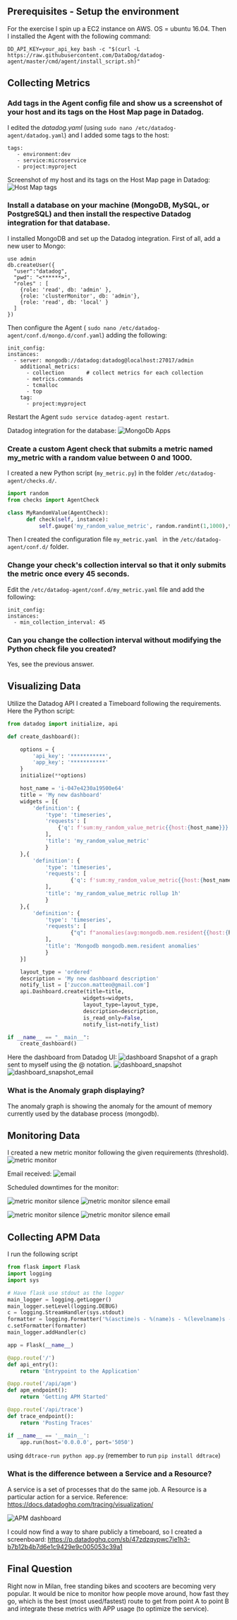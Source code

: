 ## Prerequisites - Setup the environment
For the exercise I spin up a EC2 instance on AWS. OS = ubuntu 16.04.
Then I installed the Agent with the following command:

```
DD_API_KEY=your_api_key bash -c "$(curl -L https://raw.githubusercontent.com/DataDog/datadog-agent/master/cmd/agent/install_script.sh)"
```

## Collecting Metrics

### Add tags in the Agent config file and show us a screenshot of your host and its tags on the Host Map page in Datadog.

I edited the _datadog.yaml_ (using ```sudo nano /etc/datadog-agent/datadog.yaml```) and I added some tags to the host:

```
tags:
   - environment:dev
   - service:microservice
   - project:myproject
```

Screenshot of my host and its tags on the Host Map page in Datadog:
![Host Map tags](./host_map_tags.PNG)

### Install a database on your machine (MongoDB, MySQL, or PostgreSQL) and then install the respective Datadog integration for that database.

I installed MongoDB and set up the Datadog integration.
First of all, add a new user to Mongo:

```
use admin
db.createUser({
  "user":"datadog",
  "pwd": "<******>",
  "roles" : [
    {role: 'read', db: 'admin' },
    {role: 'clusterMonitor', db: 'admin'},
    {role: 'read', db: 'local' }
  ]
})
```

Then configure the Agent ( ```sudo nano /etc/datadog-agent/conf.d/mongo.d/conf.yaml```) adding the following:

```
init_config:
instances:
  - server: mongodb://datadog:datadog@localhost:27017/admin
    additional_metrics:
      - collection       # collect metrics for each collection
      - metrics.commands
      - tcmalloc
      - top
    tag:
      - project:myproject
```

Restart the Agent ```sudo service datadog-agent restart```.

Datadog integration for the database:
![MongoDb Apps](./mongodb_apps.PNG)

### Create a custom Agent check that submits a metric named my_metric with a random value between 0 and 1000.

I created a new Python script (```my_metric.py```) in the folder ```/etc/datadog-agent/checks.d/```.

```python
import random
from checks import AgentCheck

class MyRandomValue(AgentCheck):
      def check(self, instance):
          self.gauge('my_random_value_metric', random.randint(1,1000),tags=['service:my_great_app'])
```

Then I created the configuration file ```my_metric.yaml ``` in the ```/etc/datadog-agent/conf.d/``` folder.

### Change your check's collection interval so that it only submits the metric once every 45 seconds.

Edit the ```/etc/datadog-agent/conf.d/my_metric.yaml```  file and add the following:
```
init_config:
instances:
  - min_collection_interval: 45
```
### Can you change the collection interval without modifying the Python check file you created?
Yes, see the previous answer.

## Visualizing Data

Utilize the Datadog API I created a Timeboard following the requirements.
Here the Python script:
```python
from datadog import initialize, api

def create_dashboard():

    options = {
        'api_key': '***********',
        'app_key': '***********'
    }
    initialize(**options)

    host_name = 'i-047e4230a19500e64'
    title = 'My new dashboard'
    widgets = [{
        'definition': {
            'type': 'timeseries',
            'requests': [
                {'q': f'sum:my_random_value_metric{{host:{host_name}}}'}
            ],
            'title': 'my_random_value_metric'
            }
    },{
        'definition': {
            'type': 'timeseries',
            'requests': [
                    {'q': f'sum:my_random_value_metric{{host:{host_name}}}.rollup(sum, 3600)'}
            ],
            'title': 'my_random_value_metric rollup 1h'
            }
    },{
        'definition': {
            'type': 'timeseries',
            'requests': [
                    {"q": f"anomalies(avg:mongodb.mem.resident{{host:{host_name}}}, 'basic', 2)"}
            ],
            'title': 'Mongodb mongodb.mem.resident anomalies'
            }
    }]

    layout_type = 'ordered'
    description = 'My new dashboard description'
    notify_list = ['zuccon.matteo@gmail.com']
    api.Dashboard.create(title=title,
                        widgets=widgets,
                        layout_type=layout_type,
                        description=description,
                        is_read_only=False,
                        notify_list=notify_list)

if __name__ == "__main__":
    create_dashboard()
```

Here the dashboard from Datadog UI:
![dashboard](./dashboard.PNG)
Snapshot of a graph sent to myself using the @ notation.
![dashboard_snapshot](./snapshot.PNG)
![dashboard_snapshot_email](./dashboard_snapshot.PNG)

### What is the Anomaly graph displaying?
The anomaly graph is showing the anomaly for the amount of memory currently used by the database process (mongodb).

## Monitoring Data

I created a new metric monitor following the given requirements (threshold).
![metric monitor](./metric_monitor.PNG)

Email received:
![email](./Email_Warning_Monitoring.PNG)

Scheduled downtimes for the monitor:

![metric monitor silence](./monitor_silence1.PNG)
![metric monitor silence email](./monitor_silence_email.PNG)

![metric monitor silence](./monitor_silence2.PNG)
![metric monitor silence email](./monitor_silence_email2.PNG)

## Collecting APM Data

I run the following script
```python
from flask import Flask
import logging
import sys

# Have flask use stdout as the logger
main_logger = logging.getLogger()
main_logger.setLevel(logging.DEBUG)
c = logging.StreamHandler(sys.stdout)
formatter = logging.Formatter('%(asctime)s - %(name)s - %(levelname)s - %(message)s')
c.setFormatter(formatter)
main_logger.addHandler(c)

app = Flask(__name__)

@app.route('/')
def api_entry():
    return 'Entrypoint to the Application'

@app.route('/api/apm')
def apm_endpoint():
    return 'Getting APM Started'

@app.route('/api/trace')
def trace_endpoint():
    return 'Posting Traces'

if __name__ == '__main__':
    app.run(host='0.0.0.0', port='5050')
```
using ```ddtrace-run python app.py``` (remember to run ```pip install ddtrace```)

### What is the difference between a Service and a Resource?
A service is a set of processes that do the same job.
A Resource is a particular action for a service.
Reference: https://docs.datadoghq.com/tracing/visualization/

![APM dashboard](./APM_Dashboard.PNG)

I could now find a way to share publicly a timeboard, so I created a screenboard: https://p.datadoghq.com/sb/47zdzqypwc7ie1h3-b7b12b4b7d6e1c9429e9c005053c39a1

## Final Question

Right now in Milan, free standing bikes and scooters are becoming very popular.
It would be nice to monitor how people move around, 
how fast they go, which is the best (most used/fastest) route to get from point A to point B and integrate these metrics with APP usage (to optimize the service).






